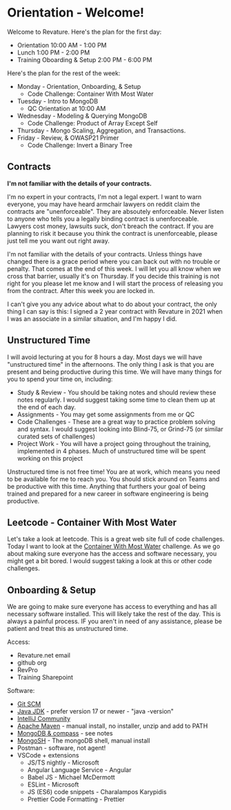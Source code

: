 # Orientation - Welcome!
Welcome to Revature. Here's the plan for the first day:

 - Orientation 10:00 AM - 1:00 PM
 - Lunch 1:00 PM - 2:00 PM
 - Training Oboarding & Setup 2:00 PM - 6:00 PM

Here's the plan for the rest of the week:
 - Monday - Orientation, Onboarding, & Setup
   - Code Challenge: Container With Most Water
 - Tuesday - Intro to MongoDB
   - QC Orientation at 10:00 AM
 - Wednesday - Modeling & Querying MongoDB
   - Code Challenge: Product of Array Except Self
 - Thursday - Mongo Scaling, Aggregation, and Transactions.
 - Friday - Review, & OWASP21 Primer
   - Code Challenge: Invert a Binary Tree

## Contracts
**I'm not familiar with the details of your contracts.**

I'm no expert in your contracts, I'm not a legal expert. I want to warn everyone, you may have heard armchair lawyers on reddit claim the contracts are "unenforceable". They are absoutely enforceable. Never listen to anyone who tells you a legally binding contract is unenforceable. Lawyers cost money, lawsuits suck, don't breach the contract. If you are planning to risk it because you think the contract is unenforceable, please just tell me you want out right away. 

I'm not familiar with the details of your contracts. Unless things have changed there is a grace period where you can back out with no trouble or penalty. That comes at the end of this week. I will let you all know when we cross that barrier, usually it's on Thursday. If you decide this training is not right for you please let me know and I will start the process of releasing you from the contract. After this week you are locked in.

I can't give you any advice about what to do about your contract, the only thing I can say is this: I signed a 2 year contract with Revature in 2021 when I was an associate in a similar situation, and I'm happy I did.

## Unstructured Time
I will avoid lecturing at you for 8 hours a day. Most days we will have "unstructured time" in the afternoons. The only thing I ask is that you are present and being productive during this time. We will have many things for you to spend your time on, including:
 - Study & Review - You should be taking notes and should review these notes regularly. I would suggest taking some time to clean them up at the end of each day.
 - Assignments - You may get some assignments from me or QC
 - Code Challenges - These are a great way to practice problem solving and syntax. I would suggest looking into Blind-75, or Grind-75 (or similar curated sets of challenges)
 - Project Work - You will have a project going throughout the training, implemented in 4 phases. Much of unstructured time will be spent working on this project

Unstructured time is not free time! You are at work, which means you need to be available for me to reach you. You should stick around on Teams and be productive with this time. Anything that furthers your goal of being trained and prepared for a new career in software engineering is being productive. 


## Leetcode - Container With Most Water
Let's take a look at leetcode. This is a great web site full of code challenges. Today I want to look at the [Container With Most Water](https://leetcode.com/problems/container-with-most-water/) challenge. As we go about making sure everyone has the access and software necessary, you might get a bit bored. I would suggest taking a look at this or other code challenges.

## Onboarding & Setup
We are going to make sure everyone has access to everything and has all necessary software installed. This will likely take the rest of the day. This is always a painful process. IF you aren't in need of any assistance, please be patient and treat this as unstructured time.

Access:
 - Revature.net email
 - github org
 - RevPro
 - Training Sharepoint

Software:
 - [Git SCM](https://git-scm.com/)
 - [Java JDK](https://adoptium.net/) - prefer version 17 or newer - "java -version"
 - [IntelliJ Community](https://www.jetbrains.com/idea/download)
 - [Apache Maven](https://maven.apache.org/download.cgi) - manual install, no installer, unzip and add to PATH
 - [MongoDB & compass](https://www.mongodb.com/try/download/community) - see notes
 - [MongoSH](https://www.mongodb.com/try/download/shell) - The mongoDB shell, manual install
 - Postman - software, not agent!
 - VSCode + extensions
   - JS/TS nightly - Microsoft
   - Angular Language Service - Angular
   - Babel JS - Michael McDermott
   - ESLint - Microsoft
   - JS (ES6) code snippets - Charalampos Karypidis
   - Prettier Code Formatting - Prettier

